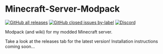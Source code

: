 # Minecraft-Server-Modpack

[![GitHub all releases](https://img.shields.io/github/downloads/ryleu/Minecraft-Server-Modpack/total?color=blue&label=Downloads&style=for-the-badge)](https://github.com/ryleu/Minecraft-Server-Modpack/releases/latest)
[![GitHub closed issues by-label](https://img.shields.io/github/issues-closed-raw/ryleu/Minecraft-Server-Modpack/added?color=green&label=accepted%20changes&style=for-the-badge)](https://github.com/ryleu/Minecraft-Server-Modpack/issues?q=is%3Aissue+label%3Aadded)
[![Discord](https://img.shields.io/discord/838160584687878195?color=teal&label=discord&style=for-the-badge)](https://discord.com/channels/838160584687878195/838160584687878198)

Modpack (and wiki) for my modded Minecraft server.

Take a look at the releases tab for the latest version! Installation instructions coming soon...
